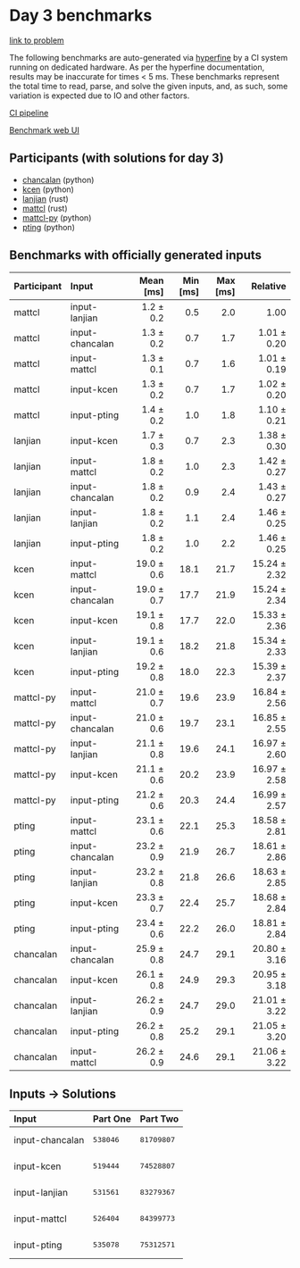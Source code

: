 # Day 3 benchmarks

[link to problem](https://adventofcode.com/2023/day/3)

The following benchmarks are auto-generated via
[hyperfine](https://github.com/sharkdp/hyperfine) by a CI system running on
dedicated hardware. As per the hyperfine documentation, results may be
inaccurate for times < 5 ms. These benchmarks represent the total time to read,
parse, and solve the given inputs, and, as such, some variation is expected due
to IO and other factors.

[CI pipeline](http://ci.papercode.net:8080/teams/main/pipelines/aoc2023)

[Benchmark web UI](https://aoc.ancalagon.black)


## Participants (with solutions for day 3)

- [chancalan](https://github.com/chancalan/aoc2023) (python)
- [kcen](https://github.com/kcen/aoc2023) (python)
- [lanjian](https://github.com/lanjian/aoc-2023) (rust)
- [mattcl](https://github.com/mattcl/aoc2023) (rust)
- [mattcl-py](https://github.com/mattcl/aoc2023-py) (python)
- [pting](https://github.com/pting/aoc2023) (python)


## Benchmarks with officially generated inputs

| Participant | Input | Mean [ms] | Min [ms] | Max [ms] | Relative |
|:---|:---|---:|---:|---:|---:|
| mattcl | input-lanjian | 1.2 ± 0.2 | 0.5 | 2.0 | 1.00 |
| mattcl | input-chancalan | 1.3 ± 0.2 | 0.7 | 1.7 | 1.01 ± 0.20 |
| mattcl | input-mattcl | 1.3 ± 0.1 | 0.7 | 1.6 | 1.01 ± 0.19 |
| mattcl | input-kcen | 1.3 ± 0.2 | 0.7 | 1.7 | 1.02 ± 0.20 |
| mattcl | input-pting | 1.4 ± 0.2 | 1.0 | 1.8 | 1.10 ± 0.21 |
| lanjian | input-kcen | 1.7 ± 0.3 | 0.7 | 2.3 | 1.38 ± 0.30 |
| lanjian | input-mattcl | 1.8 ± 0.2 | 1.0 | 2.3 | 1.42 ± 0.27 |
| lanjian | input-chancalan | 1.8 ± 0.2 | 0.9 | 2.4 | 1.43 ± 0.27 |
| lanjian | input-lanjian | 1.8 ± 0.2 | 1.1 | 2.4 | 1.46 ± 0.25 |
| lanjian | input-pting | 1.8 ± 0.2 | 1.0 | 2.2 | 1.46 ± 0.25 |
| kcen | input-mattcl | 19.0 ± 0.6 | 18.1 | 21.7 | 15.24 ± 2.32 |
| kcen | input-chancalan | 19.0 ± 0.7 | 17.7 | 21.9 | 15.24 ± 2.34 |
| kcen | input-kcen | 19.1 ± 0.8 | 17.7 | 22.0 | 15.33 ± 2.36 |
| kcen | input-lanjian | 19.1 ± 0.6 | 18.2 | 21.8 | 15.34 ± 2.33 |
| kcen | input-pting | 19.2 ± 0.8 | 18.0 | 22.3 | 15.39 ± 2.37 |
| mattcl-py | input-mattcl | 21.0 ± 0.7 | 19.6 | 23.9 | 16.84 ± 2.56 |
| mattcl-py | input-chancalan | 21.0 ± 0.6 | 19.7 | 23.1 | 16.85 ± 2.55 |
| mattcl-py | input-lanjian | 21.1 ± 0.8 | 19.6 | 24.1 | 16.97 ± 2.60 |
| mattcl-py | input-kcen | 21.1 ± 0.6 | 20.2 | 23.9 | 16.97 ± 2.58 |
| mattcl-py | input-pting | 21.2 ± 0.6 | 20.3 | 24.4 | 16.99 ± 2.57 |
| pting | input-mattcl | 23.1 ± 0.6 | 22.1 | 25.3 | 18.58 ± 2.81 |
| pting | input-chancalan | 23.2 ± 0.9 | 21.9 | 26.7 | 18.61 ± 2.86 |
| pting | input-lanjian | 23.2 ± 0.8 | 21.8 | 26.6 | 18.63 ± 2.85 |
| pting | input-kcen | 23.3 ± 0.7 | 22.4 | 25.7 | 18.68 ± 2.84 |
| pting | input-pting | 23.4 ± 0.6 | 22.2 | 26.0 | 18.81 ± 2.84 |
| chancalan | input-chancalan | 25.9 ± 0.8 | 24.7 | 29.1 | 20.80 ± 3.16 |
| chancalan | input-kcen | 26.1 ± 0.8 | 24.9 | 29.3 | 20.95 ± 3.18 |
| chancalan | input-lanjian | 26.2 ± 0.9 | 24.7 | 29.0 | 21.01 ± 3.22 |
| chancalan | input-pting | 26.2 ± 0.8 | 25.2 | 29.1 | 21.05 ± 3.20 |
| chancalan | input-mattcl | 26.2 ± 0.9 | 24.6 | 29.1 | 21.06 ± 3.22 |


## Inputs -> Solutions

| Input | Part One | Part Two |
|:---|:---|:---|
|input-chancalan|<pre>538046</pre>|<pre>81709807</pre>|
|input-kcen|<pre>519444</pre>|<pre>74528807</pre>|
|input-lanjian|<pre>531561</pre>|<pre>83279367</pre>|
|input-mattcl|<pre>526404</pre>|<pre>84399773</pre>|
|input-pting|<pre>535078</pre>|<pre>75312571</pre>|